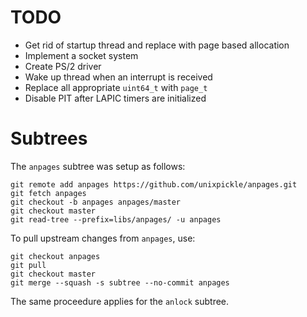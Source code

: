 # TODO

 * Get rid of startup thread and replace with page based allocation
 * Implement a socket system
 * Create PS/2 driver
 * Wake up thread when an interrupt is received
 * Replace all appropriate `uint64_t` with `page_t`
 * Disable PIT after LAPIC timers are initialized

# Subtrees

The `anpages` subtree was setup as follows:

    git remote add anpages https://github.com/unixpickle/anpages.git
    git fetch anpages
    git checkout -b anpages anpages/master
    git checkout master
    git read-tree --prefix=libs/anpages/ -u anpages

To pull upstream changes from `anpages`, use:

    git checkout anpages
    git pull
    git checkout master
    git merge --squash -s subtree --no-commit anpages

The same proceedure applies for the `anlock` subtree.
